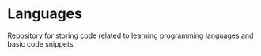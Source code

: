 # Languages
Repository for storing code related to learning programming languages and basic code snippets.
